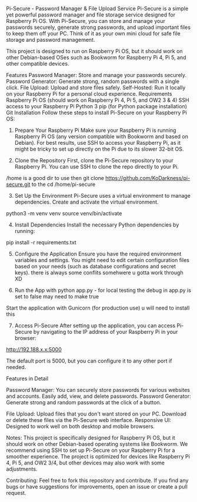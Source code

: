 Pi-Secure - Password Manager & File Upload Service
Pi-Secure is a simple yet powerful password manager and file storage service designed for Raspberry Pi OS. With Pi-Secure, you can store and manage your passwords securely, generate strong passwords, and upload important files to keep them off your PC. Think of it as your own mini cloud for safe file storage and password management.

This project is designed to run on Raspberry Pi OS, but it should work on other Debian-based OSes such as Bookworm for Raspberry Pi 4, Pi 5, and other compatible devices.

Features
Password Manager: Store and manage your passwords securely.
Password Generator: Generate strong, random passwords with a single click.
File Upload: Upload and store files safely.
Self-Hosted: Run it locally on your Raspberry Pi for a personal cloud experience.
Requirements
Raspberry Pi OS (should work on Raspberry Pi 4, Pi 5, and OW2 3 & 4)
SSH access to your Raspberry Pi
Python 3
pip (for Python package installation)
Git
Installation
Follow these steps to install Pi-Secure on your Raspberry Pi OS:

1. Prepare Your Raspberry Pi
Make sure your Raspberry Pi is running Raspberry Pi OS (any version compatible with Bookworm and based on Debian). For best results, use SSH to access your Raspberry Pi, as it might be tricky to set up directly on the Pi due to its slower 32-bit OS.

2. Clone the Repository
First, clone the Pi-Secure repository to your Raspberry Pi. You can use SSH to clone the repo directly to your Pi.

/home is a good dir to use
then
git clone https://github.com/KoDarkness/pi-secure.git
to the cd /home/pi-secure

3. Set Up the Environment
Pi-Secure uses a virtual environment to manage dependencies. Create and activate the virtual environment.

python3 -m venv venv
source venv/bin/activate

4. Install Dependencies
Install the necessary Python dependencies by running:

pip install -r requirements.txt

5. Configure the Application
Ensure you have the required environment variables and settings. You might need to edit certain configuration files based on your needs (such as database configurations and secret keys).
there is always some conflits somehwere u gotta work through XD

6. Run the App with  python app.py - for local testing the debug in app.py is set to false may need to make true

Start the application with Gunicorn (for production use) u will need to install this

7. Access Pi-Secure
After setting up the application, you can access Pi-Secure by navigating to the IP address of your Raspberry Pi in your browser:

http://192.188.x.x:5000


The default port is 5000, but you can configure it to any other port if needed.

Features in Detail

Password Manager:
You can securely store passwords for various websites and accounts.
Easily add, view, and delete passwords.
Password Generator:
Generate strong and random passwords at the click of a button.

File Upload:
Upload files that you don't want stored on your PC.
Download or delete these files via the Pi-Secure web interface.
Responsive UI:
Designed to work well on both desktop and mobile browsers.

Notes:
This project is specifically designed for Raspberry Pi OS, but it should work on other Debian-based operating systems like Bookworm.
We recommend using SSH to set up Pi-Secure on your Raspberry Pi for a smoother experience.
The project is optimized for devices like Raspberry Pi 4, Pi 5, and OW2 3/4, but other devices may also work with some adjustments.

Contributing:
Feel free to fork this repository and contribute. If you find any bugs or have suggestions for improvements, open an issue or create a pull request.

